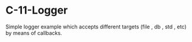 # C-11-Logger
Simple logger example which accepts different targets (file , db , std , etc)  by means of callbacks. 
